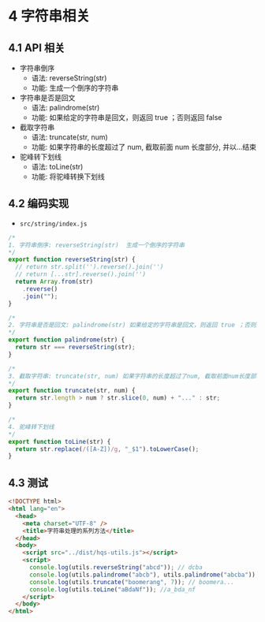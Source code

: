 # 4 字符串相关

## 4.1 API 相关

- 字符串倒序
  - 语法: reverseString(str)
  - 功能: 生成一个倒序的字符串
- 字符串是否是回文
  - 语法: palindrome(str)
  - 功能: 如果给定的字符串是回文，则返回 true ；否则返回 false
- 截取字符串
  - 语法: truncate(str, num)
  - 功能: 如果字符串的长度超过了 num, 截取前面 num 长度部分, 并以...结束
- 驼峰转下划线
  - 语法: toLine(str)
  - 功能: 将驼峰转换下划线

## 4.2 编码实现

- `src/string/index.js`

```js
/* 
1. 字符串倒序: reverseString(str)  生成一个倒序的字符串
*/
export function reverseString(str) {
  // return str.split('').reverse().join('')
  // return [...str].reverse().join('')
  return Array.from(str)
    .reverse()
    .join("");
}

/* 
2. 字符串是否是回文: palindrome(str) 如果给定的字符串是回文，则返回 true ；否则返回 false
*/
export function palindrome(str) {
  return str === reverseString(str);
}

/* 
3. 截取字符串: truncate(str, num) 如果字符串的长度超过了num, 截取前面num长度部分, 并以...结束
*/
export function truncate(str, num) {
  return str.length > num ? str.slice(0, num) + "..." : str;
}

/* 
4. 驼峰转下划线
*/
export function toLine(str) {
  return str.replace(/([A-Z])/g, "_$1").toLowerCase();
}
```

## 4.3 测试

```html
<!DOCTYPE html>
<html lang="en">
  <head>
    <meta charset="UTF-8" />
    <title>字符串处理的系列方法</title>
  </head>
  <body>
    <script src="../dist/hqs-utils.js"></script>
    <script>
      console.log(utils.reverseString("abcd")); // dcba
      console.log(utils.palindrome("abcb"), utils.palindrome("abcba")); // false true
      console.log(utils.truncate("boomerang", 7)); // boomera...
      console.log(utils.toLine("aBdaNf")); //a_bda_nf
    </script>
  </body>
</html>
```
